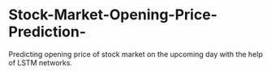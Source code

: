 # Stock-Market-Opening-Price-Prediction-
Predicting opening price of stock market on the upcoming day with the help of LSTM networks.
